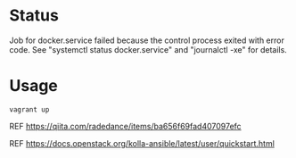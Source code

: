 # Status

Job for docker.service failed because the control process exited with error code. See "systemctl status docker.service" and "journalctl -xe" for details.

# Usage

```
vagrant up
```

REF https://qiita.com/radedance/items/ba656f69fad407097efc

REF https://docs.openstack.org/kolla-ansible/latest/user/quickstart.html
